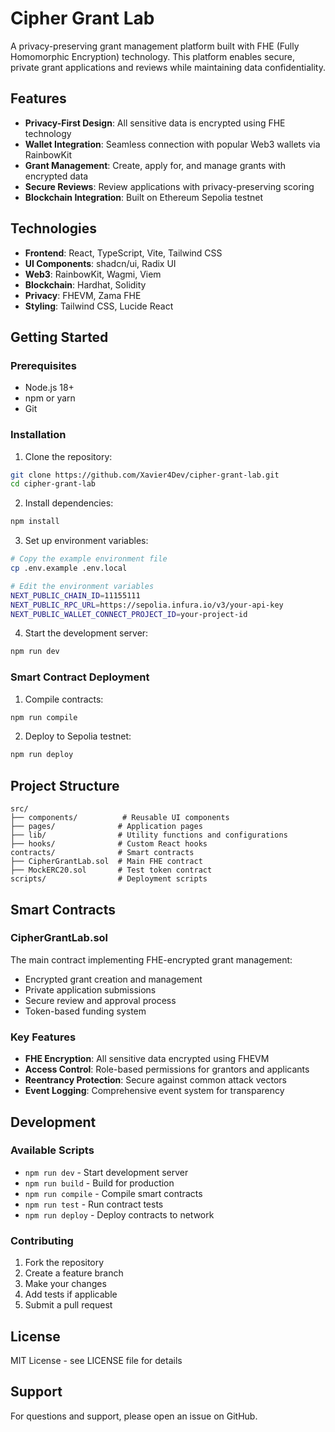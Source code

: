 # Cipher Grant Lab

A privacy-preserving grant management platform built with FHE (Fully Homomorphic Encryption) technology. This platform enables secure, private grant applications and reviews while maintaining data confidentiality.

## Features

- **Privacy-First Design**: All sensitive data is encrypted using FHE technology
- **Wallet Integration**: Seamless connection with popular Web3 wallets via RainbowKit
- **Grant Management**: Create, apply for, and manage grants with encrypted data
- **Secure Reviews**: Review applications with privacy-preserving scoring
- **Blockchain Integration**: Built on Ethereum Sepolia testnet

## Technologies

- **Frontend**: React, TypeScript, Vite, Tailwind CSS
- **UI Components**: shadcn/ui, Radix UI
- **Web3**: RainbowKit, Wagmi, Viem
- **Blockchain**: Hardhat, Solidity
- **Privacy**: FHEVM, Zama FHE
- **Styling**: Tailwind CSS, Lucide React

## Getting Started

### Prerequisites

- Node.js 18+ 
- npm or yarn
- Git

### Installation

1. Clone the repository:
```bash
git clone https://github.com/Xavier4Dev/cipher-grant-lab.git
cd cipher-grant-lab
```

2. Install dependencies:
```bash
npm install
```

3. Set up environment variables:
```bash
# Copy the example environment file
cp .env.example .env.local

# Edit the environment variables
NEXT_PUBLIC_CHAIN_ID=11155111
NEXT_PUBLIC_RPC_URL=https://sepolia.infura.io/v3/your-api-key
NEXT_PUBLIC_WALLET_CONNECT_PROJECT_ID=your-project-id
```

4. Start the development server:
```bash
npm run dev
```

### Smart Contract Deployment

1. Compile contracts:
```bash
npm run compile
```

2. Deploy to Sepolia testnet:
```bash
npm run deploy
```

## Project Structure

```
src/
├── components/          # Reusable UI components
├── pages/              # Application pages
├── lib/                # Utility functions and configurations
├── hooks/              # Custom React hooks
contracts/              # Smart contracts
├── CipherGrantLab.sol  # Main FHE contract
├── MockERC20.sol       # Test token contract
scripts/                # Deployment scripts
```

## Smart Contracts

### CipherGrantLab.sol
The main contract implementing FHE-encrypted grant management:
- Encrypted grant creation and management
- Private application submissions
- Secure review and approval process
- Token-based funding system

### Key Features
- **FHE Encryption**: All sensitive data encrypted using FHEVM
- **Access Control**: Role-based permissions for grantors and applicants
- **Reentrancy Protection**: Secure against common attack vectors
- **Event Logging**: Comprehensive event system for transparency

## Development

### Available Scripts

- `npm run dev` - Start development server
- `npm run build` - Build for production
- `npm run compile` - Compile smart contracts
- `npm run test` - Run contract tests
- `npm run deploy` - Deploy contracts to network

### Contributing

1. Fork the repository
2. Create a feature branch
3. Make your changes
4. Add tests if applicable
5. Submit a pull request

## License

MIT License - see LICENSE file for details

## Support

For questions and support, please open an issue on GitHub.
